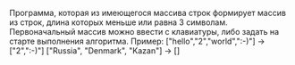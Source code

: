 
Программа, которая из имеющегося массива строк формирует массив из строк, 
длина которых меньше или равна 3 символам.
Первоначальный массив можно ввести с клавиатуры, либо задать на старте выполнения алгоритма.
Пример:
["hello","2","world",":-)"] -> ["2",":-)"]
["Russia", "Denmark", "Kazan"] -> []

